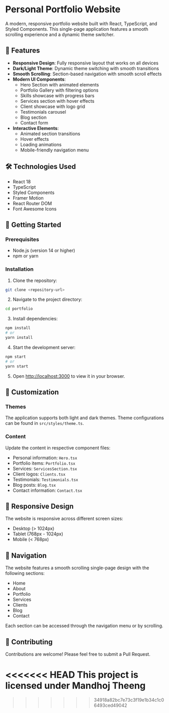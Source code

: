 # Personal Portfolio Website

A modern, responsive portfolio website built with React, TypeScript, and Styled Components. This single-page application features a smooth scrolling experience and a dynamic theme switcher.

## 🌟 Features

- **Responsive Design**: Fully responsive layout that works on all devices
- **Dark/Light Theme**: Dynamic theme switching with smooth transitions
- **Smooth Scrolling**: Section-based navigation with smooth scroll effects
- **Modern UI Components**:
  - Hero Section with animated elements
  - Portfolio Gallery with filtering options
  - Skills showcase with progress bars
  - Services section with hover effects
  - Client showcase with logo grid
  - Testimonials carousel
  - Blog section
  - Contact form
- **Interactive Elements**:
  - Animated section transitions
  - Hover effects
  - Loading animations
  - Mobile-friendly navigation menu

## 🛠️ Technologies Used

- React 18
- TypeScript
- Styled Components
- Framer Motion
- React Router DOM
- Font Awesome Icons

## 🚀 Getting Started

### Prerequisites

- Node.js (version 14 or higher)
- npm or yarn

### Installation

1. Clone the repository:
```bash
git clone <repository-url>
```

2. Navigate to the project directory:
```bash
cd portfolio
```

3. Install dependencies:
```bash
npm install
# or
yarn install
```

4. Start the development server:
```bash
npm start
# or
yarn start
```

5. Open [http://localhost:3000](http://localhost:3000) to view it in your browser.


## 🎨 Customization

### Themes
The application supports both light and dark themes. Theme configurations can be found in `src/styles/theme.ts`.

### Content
Update the content in respective component files:
- Personal information: `Hero.tsx`
- Portfolio items: `Portfolio.tsx`
- Services: `ServicesSection.tsx`
- Client logos: `Clients.tsx`
- Testimonials: `Testimonials.tsx`
- Blog posts: `Blog.tsx`
- Contact information: `Contact.tsx`

## 📱 Responsive Design

The website is responsive across different screen sizes:
- Desktop (> 1024px)
- Tablet (768px - 1024px)
- Mobile (< 768px)

## 🔗 Navigation

The website features a smooth scrolling single-page design with the following sections:
- Home
- About
- Portfolio
- Services
- Clients
- Blog
- Contact

Each section can be accessed through the navigation menu or by scrolling.

## 🤝 Contributing

Contributions are welcome! Please feel free to submit a Pull Request.


<<<<<<< HEAD
This project is licensed under Mandhoj Theeng
=======
>>>>>>> 34918a82bc7e73c3f19e1b34c1c06493ced49042
